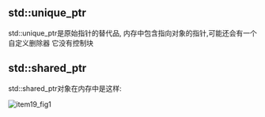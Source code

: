 
## std::unique_ptr

std::unique_ptr是原始指针的替代品, 内存中包含指向对象的指针,可能还会有一个自定义删除器
它没有控制块

## std::shared_ptr

std::shared_ptr对象在内存中是这样:

![item19_fig1](https://res.weread.qq.com/wrepub/CB_CXzB11B2U8t76Yb6YC_file2.png)
